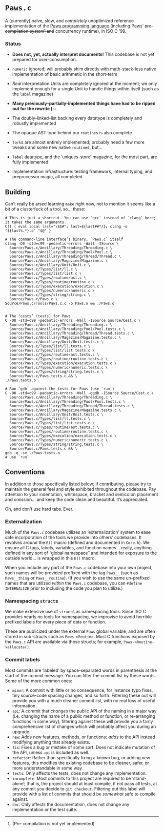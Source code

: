 `Paws.c`
========
A (currently) naïve, slow, and *completely* unoptimized reference implementation of the
[Paws programming language][Paws] (including Paws’ <del>pre-compilation system¹ and</del> concurrency runtime),
in ISO C ’99.

  [Paws]: <http://Paws.elliottcable.name/> (The Paws Programming Language)

### Status
- **Does not, yet, actually interpret documents!** This codebase is not yet prepared for user-consumption.
- `numeric` ignored; will probably shim directly with math-stack-less native implementation of basic arithmetic
  in the short-term
- *Real* interpretation Units are completely ignored at the moment; we only implement enough for a single Unit to
  handle things within itself (such as the `label` magazine)

- **Many previously–partially-implemented things have had to be ripped out for the rewrite )-:**

- The doubly-linked-list backing every datatype is completely and robustly implemented
- The opaque AST type behind our `routine`s is also complete
- `fork`s are almost entirely implemented; probably need a few more tweaks and some new native `routine`s, but…
- `label` datatype, and the ‘uniques-store’ magazine, for the most part, are fully implemented
- Implementation infrastructure: testing framework, internal typing, and preprocessor magic, all completed

Building
--------
Can’t really be arsed learning `make` right now, not to mention it seems like a bit of a clusterfuck of a tool,
so… these:

    # This is just a shortcut. You can use `gcc` instead of `clang` here; it takes the same arguments.
    C() { eval local last="\$$#"; last=${last##*/}; clang -o "${last%.*}.o" "$@" }
    
    # The command-line interface’s binary, `Paws.c` itself
    clang -O0 -std=c99 -pedantic-errors -Wall -ISource \
      Source/Paws.c/Ancillary/Threading/Threading.c \
      Source/Paws.c/Ancillary/Threading/Pool/Pool.c \
      Source/Paws.c/Ancillary/Threading/Thread/Thread.c \
      Source/Paws.c/Ancillary/Magazine/Magazine.c \
      Source/Paws.c/Ancillary/Unit/Unit.c \
      Source/Paws.c/Types/list/ll.c \
      Source/Paws.c/Types/list/list.c \
      Source/Paws.c/Types/routine/ast.c \
      Source/Paws.c/Types/routine/routine.c \
      Source/Paws.c/Types/execution/execution.c \
      Source/Paws.c/Types/numeric/numeric.c \
      Source/Paws.c/Types/string/string.c \
      Source/Paws.c/Paws.c \
    Source/Paws.c/Tools/Paws.c.c -o Paws.o && ./Paws.o
    
    
    # The ‘cests’ (tests) for Paws
    C -O0 -std=c99 -pedantic-errors -Wall -ISource Source/Cest.c \
      Source/Paws.c/Ancillary/Threading/Threading.c \
      Source/Paws.c/Ancillary/Threading/Pool/Pool.tests.c \
      Source/Paws.c/Ancillary/Threading/Thread/Thread.tests.c \
      Source/Paws.c/Ancillary/Magazine/Magazine.tests.c \
      Source/Paws.c/Ancillary/Unit/Unit.tests.c \
      Source/Paws.c/Types/list/ll.tests.c \
      Source/Paws.c/Types/list/list.tests.c \
      Source/Paws.c/Types/routine/ast.tests.c \
      Source/Paws.c/Types/routine/routine.tests.c \
      Source/Paws.c/Types/execution/execution.tests.c \
      Source/Paws.c/Types/numeric/numeric.tests.c \
      Source/Paws.c/Types/string/string.tests.c \
      Source/Paws.c/Paws.tests.c && \
    ./Paws.tests.o
    
    # Run `gdb` against the tests for Paws (use `run`)
    C -O0 -std=c99 -pedantic-errors -Wall -ggdb -ISource Source/Cest.c \
      Source/Paws.c/Ancillary/Threading/Threading.c \
      Source/Paws.c/Ancillary/Threading/Pool/Pool.tests.c \
      Source/Paws.c/Ancillary/Threading/Thread/Thread.tests.c \
      Source/Paws.c/Ancillary/Magazine/Magazine.tests.c \
      Source/Paws.c/Ancillary/Unit/Unit.tests.c \
      Source/Paws.c/Types/list/ll.tests.c \
      Source/Paws.c/Types/list/list.tests.c \
      Source/Paws.c/Types/routine/ast.tests.c \
      Source/Paws.c/Types/routine/routine.tests.c \
      Source/Paws.c/Types/execution/execution.tests.c \
      Source/Paws.c/Types/numeric/numeric.tests.c \
      Source/Paws.c/Types/string/string.tests.c \
      Source/Paws.c/Paws.tests.c && \
    gdb -q -se ./Paws.tests.o
    # use `run`

Conventions
-----------
In addition to those specifically listed below; if contributing, please try to maintain the general feel and
style exhibited throughout the codebase. Pay attention to your indentation, whitespace, bracket and semicolon
placement and omission… and keep the code clean and beautiful. It’s appreciated.

Oh, and don’t use hard tabs. Ever.

### Externalization
Much of the `Paws.c` codebase utilizes an ‘externalization’ system to ease safe incorporation of the tools we
provide into others’ codebases. It revolves around the `E()` macro (defined and documented in `Core.h`). We
ensure all C tags, labels, variables, and function names… really, anything defined in any sort of “global
namespace” and intended for exposure to the outside world… is wrapped in this `E()` macro.

When you include any part of the `Paws.c` codebase into your own project, such names will be provided prefixed
with the tag `Paws__` (such as `Paws__thing` or `Paws__routine`). (If you wish to use the same un-prefixed names
that are utilized *within* the `Paws.c` codebase, you can `#define INTERNALIZE` prior to including the code you
plan to utilize.)

### Namespacing `struct`s
We make extensive use of `struct`s as namespacing tools. Since ISO C provides nearly no tools for namespacing, we
improvise to avoid horrible prefixed labels for every piece of data or function.

These are publicized under the external `Paws` global variable; and are often stored in sub-structs such as
`Paws->Routine`. Most C functions exposed by the `Paws.c` API are available via these structs; for example,
`Paws->Routine->allocate()`.

### Commit labels
Most commits are ‘labeled’ by space-separated words in parenthesis at the start of the commit message. You can
filter the commit list by these words. Some of the more common ones:

- `minor`: A commit with little or no consequence, for instance typo fixes, tiny source-code spacing changes, and
  so forth. Filtering these out will provide you with a much cleaner commit list, with no real loss of useful
  information.
- `api`: A commit that *changes* the public API of the naming in a major way (i.e. changing the name of a public
  method or function, or re-arranging functions in some way); filtering against these will provide you a fairly
  comprehensive list of changes which will probably affect you during an upgrade.
- `new`: Adds new features, methods, or functions; *adds* to the API instead modifying anything that already
  exists.
- `fix`: Fixes a bug or mistake of some sort. Does not indicate mutation of the API, unless `api` is included as
  well.
- `refactor`: Rather than specifically fixing a known bug, or adding new features, this modifies the existing
  codebase to be cleaner, safer, or more understandable in some way.
- `tests`: Only affects the tests, does not change any implementation.
- `incomplete`: Most commits to this project are required to be ‘stand-alone’; that is, the project should at
  least compile, if not pass all tests, at any commit you decide to `git checkout`. Filtering out this label will
  provide with a list of commits that should be *somewhat* safe to compile against.
- `doc`: Only affects the documentation, does not change any implementation or the test suite.

---- ---- ---- ---- ---- ---- ---- ---- ---- ---- ---- ---- ---- ---- ---- ---- 
  1. (Pre-compilation is not yet implemented)
